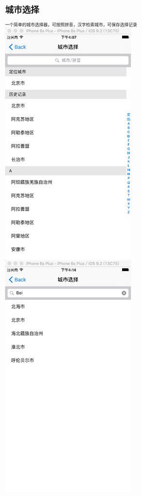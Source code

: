 城市选择
===

一个简单的城市选择器，可按照拼音，汉字检索城市，可保存选择记录<br>
![](https://github.com/shmmzi/AreaSelect/blob/master/458ad90bf60c91723b5f0fe2d0ffe910.png) 
![](https://github.com/shmmzi/AreaSelect/blob/master/cdecf6da8bc85b3a2fa3e707a8221153.png) 
